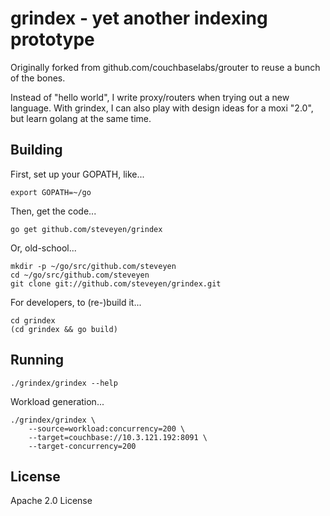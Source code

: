 grindex - yet another indexing prototype
======================================================

Originally forked from github.com/couchbaselabs/grouter to reuse a
bunch of the bones.

Instead of "hello world", I write proxy/routers when trying out a new
language.  With grindex, I can also play with design ideas for a moxi
"2.0", but learn golang at the same time.

Building
--------

First, set up your GOPATH, like...

    export GOPATH=~/go

Then, get the code...

    go get github.com/steveyen/grindex

Or, old-school...

    mkdir -p ~/go/src/github.com/steveyen
    cd ~/go/src/github.com/steveyen
    git clone git://github.com/steveyen/grindex.git

For developers, to (re-)build it...

    cd grindex
    (cd grindex && go build)

Running
-------

    ./grindex/grindex --help

Workload generation...

    ./grindex/grindex \
        --source=workload:concurrency=200 \
        --target=couchbase://10.3.121.192:8091 \
        --target-concurrency=200

License
-------

Apache 2.0 License
